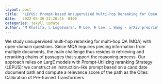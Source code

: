 ```yaml
---
layout: post
title:  "LEPUS: Prompt-based Unsupervised Multi-hop Reranking for Open-domain QA"
date:   2022-05-30 22:20:45 -0400
categories: jekyll update
author: "M Khalifa, L Logeswaran, M Lee, H Lee, L Wang - arXiv preprint arXiv:2205.12650, 2022"
---
```

We study unsupervised multi-hop reranking for multi-hop QA (MQA) with open-domain questions. Since MQA requires piecing information from multiple documents, the main challenge thus resides in retrieving and reranking chains of passages that support the reasoning process. Our approach relies on LargE models with Prompt-Utilizing reranking Strategy (LEPUS): we construct an instruction-like prompt based on a candidate document path and compute a relevance score of the path as the  Cites: Calibration of Pre-trained Transformers